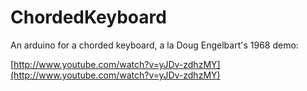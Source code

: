 # ChordedKeyboard

An arduino for a chorded keyboard, a la Doug Engelbart's 1968 demo:

[http://www.youtube.com/watch?v=yJDv-zdhzMY](http://www.youtube.com/watch?v=yJDv-zdhzMY)
